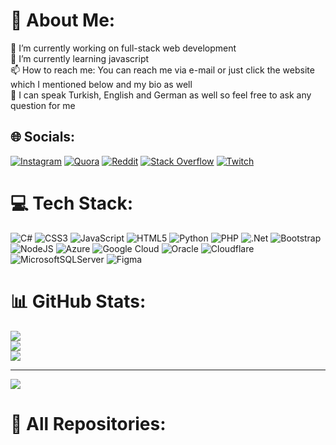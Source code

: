 
# 💫 About Me:
🔭 I’m currently working on full-stack web development<br>🌱 I’m currently learning javascript<br>📫 How to reach me: You can reach me via e-mail or just click the website which I mentioned below and my bio as well<br>📙 I can speak Turkish, English and German as well so feel free to ask any question for me


## 🌐 Socials:
[![Instagram](https://img.shields.io/badge/Instagram-%23E4405F.svg?logo=Instagram&logoColor=white)](https://instagram.com/bruddamuudea) [![Quora](https://img.shields.io/badge/Quora-%23B92B27.svg?logo=Quora&logoColor=white)](https://quora.com/profile/Lillard-1) [![Reddit](https://img.shields.io/badge/Reddit-%23FF4500.svg?logo=Reddit&logoColor=white)](https://reddit.com/user/atakane33) [![Stack Overflow](https://img.shields.io/badge/-Stackoverflow-FE7A16?logo=stack-overflow&logoColor=white)](https://stackoverflow.com/users/20850039) [![Twitch](https://img.shields.io/badge/Twitch-%239146FF.svg?logo=Twitch&logoColor=white)](https://twitch.tv/atakane33) 

# 💻 Tech Stack:
![C#](https://img.shields.io/badge/c%23-%23239120.svg?style=for-the-badge&logo=c-sharp&logoColor=white) ![CSS3](https://img.shields.io/badge/css3-%231572B6.svg?style=for-the-badge&logo=css3&logoColor=white) ![JavaScript](https://img.shields.io/badge/javascript-%23323330.svg?style=for-the-badge&logo=javascript&logoColor=%23F7DF1E) ![HTML5](https://img.shields.io/badge/html5-%23E34F26.svg?style=for-the-badge&logo=html5&logoColor=white) ![Python](https://img.shields.io/badge/python-3670A0?style=for-the-badge&logo=python&logoColor=ffdd54) ![PHP](https://img.shields.io/badge/php-%23777BB4.svg?style=for-the-badge&logo=php&logoColor=white) ![.Net](https://img.shields.io/badge/.NET-5C2D91?style=for-the-badge&logo=.net&logoColor=white) ![Bootstrap](https://img.shields.io/badge/bootstrap-%23563D7C.svg?style=for-the-badge&logo=bootstrap&logoColor=white) ![NodeJS](https://img.shields.io/badge/node.js-6DA55F?style=for-the-badge&logo=node.js&logoColor=white) ![Azure](https://img.shields.io/badge/azure-%230072C6.svg?style=for-the-badge&logo=azure-devops&logoColor=white) ![Google Cloud](https://img.shields.io/badge/Google%20Cloud-%234285F4.svg?style=for-the-badge&logo=google-cloud&logoColor=white) ![Oracle](https://img.shields.io/badge/Oracle-F80000?style=for-the-badge&logo=oracle&logoColor=white) ![Cloudflare](https://img.shields.io/badge/Cloudflare-F38020?style=for-the-badge&logo=Cloudflare&logoColor=white) ![MicrosoftSQLServer](https://img.shields.io/badge/Microsoft%20SQL%20Sever-CC2927?style=for-the-badge&logo=microsoft%20sql%20server&logoColor=white) 	![Figma](https://img.shields.io/badge/figma-%23F24E1E.svg?style=for-the-badge&logo=figma&logoColor=white)
# 📊 GitHub Stats:
![](https://github-readme-stats.vercel.app/api?username=atakane33&theme=tokyonight&hide_border=false&include_all_commits=true&count_private=true)<br/>
![](https://github-readme-streak-stats.herokuapp.com/?user=atakane33&theme=tokyonight&hide_border=false)<br/>
![](https://github-readme-stats.vercel.app/api/top-langs/?username=atakane33&theme=tokyonight&hide_border=false&include_all_commits=true&count_private=true&layout=compact)

---
[![](https://visitcount.itsvg.in/api?id=atakane33&icon=0&color=0)](https://visitcount.itsvg.in)<br/>

# 🚀 All Repositories:

<!-- Proudly created with GPRM ( https://gprm.itsvg.in ) -->

<!--
**atakane33/atakane33** is a ✨ _special_ ✨ repository because its `README.md` (this file) appears on your GitHub profile.

Here are some ideas to get you started:

- 🔭 I’m currently working on ...
- 🌱 I’m currently learning ...
- 👯 I’m looking to collaborate on ...
- 🤔 I’m looking for help with ...
- 💬 Ask me about ...
- 📫 How to reach me: ...
- 😄 Pronouns: ...
- ⚡ Fun fact: ...
-->
